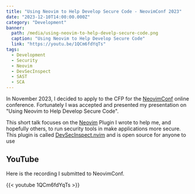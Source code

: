 ```yaml
---
title: "Using Neovim to Help Develop Secure Code - NeovimConf 2023"
date: "2023-12-10T14:00:00.000Z"
category: "Development"
banner:
  path: /media/using-neovim-to-help-develp-secure-code.png
  caption: "Using Neovim to Help Develop Secure Code"
  link: "https://youtu.be/1QCm6fdYqTs"
tags:
  - Development
  - Security
  - Neovim
  - DevSecInspect
  - SAST
  - SCA
---
```


In November 2023, I decided to apply to the CFP for the [NeovimConf][neovim-conf] online conference.
Fortunately I was accepted and presented my presentation on "Using Neovim to Help Develop Secure Code".

This short talk focuses on the [Neovim][neovim] Plugin I wrote to help me, and hopefully others, to run security tools in make applications more secure.
This plugin is called [DevSecInspect.nvim][DevSecInspect] and is open source for anyone to use

## YouTube

Here is the recording I submitted to NeovimConf.

{{< youtube 1QCm6fdYqTs >}}

<!-- Resources -->

[neovim]: https://neovim.io
[neovim-conf]: https://neovimconf.live/
[DevSecInspect]: https://github.com/GeekMasher/DevSecInspect.nvim
